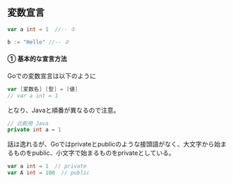 ## 変数宣言

```Go
var a int = 1  //-- ①

b := "Hello" //-- ②

```

#### ① 基本的な宣言方法

Goでの変数宣言は以下のように

```Go
var [変数名] [型] = [値]
// var a int = 1 
```

となり、Javaと順番が異なるので注意。

```Java
// 比較用 Java
private int a = 1
```

話は逸れるが、Goではprivateとpublicのような接頭語がなく、大文字から始まるものをpublic、小文字で始まるものをprivateとしている。

```Go
var a int = 1  // private
var A int = 100  // public
```
